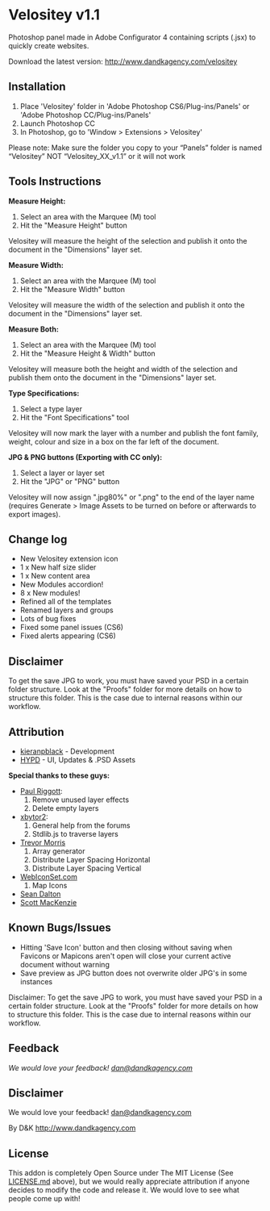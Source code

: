 Velositey v1.1
=========

Photoshop panel made in Adobe Configurator 4 containing scripts (.jsx) to quickly create websites.

Download the latest version: http://www.dandkagency.com/velositey

Installation
----------
1. Place 'Velositey' folder in 'Adobe Photoshop CS6/Plug-ins/Panels' or 'Adobe Photoshop CC/Plug-ins/Panels'
2. Launch Photoshop CC
3. In Photoshop, go to 'Window > Extensions > Velositey'

Please note: Make sure the folder you copy to your “Panels” folder is named “Velositey” NOT “Velositey_XX_v1.1” or it will not work

Tools Instructions
----------
**Measure Height:**

1. Select an area with the Marquee (M) tool
2. Hit the "Measure Height" button

Velositey will measure the height of the selection and publish it onto the document in the "Dimensions" layer set.

**Measure Width:**

1. Select an area with the Marquee (M) tool
2. Hit the "Measure Width" button

Velositey will measure the width of the selection and publish it onto the document in the "Dimensions" layer set.

**Measure Both:**

1. Select an area with the Marquee (M) tool
2. Hit the "Measure Height & Width" button

Velositey will measure both the height and width of the selection and publish them onto the document in the "Dimensions" layer set. 

**Type Specifications:**

1. Select a type layer
2. Hit the "Font Specifications" tool

Velositey will now mark the layer with a number and publish the font family, weight, colour and size in a box on the far left of the document.  

**JPG & PNG buttons (Exporting with CC only):**

1. Select a layer or layer set
2. Hit the "JPG" or "PNG" button

Velositey will now assign ".jpg80%" or ".png" to the end of the layer name (requires Generate > Image Assets to be turned on before or afterwards to export images).

Change log
----------
* New Velositey extension icon
* 1 x New half size slider
* 1 x New content area
* New Modules accordion!
* 8 x New modules!
* Refined all of the templates
* Renamed layers and groups
* Lots of bug fixes
* Fixed some panel issues (CS6)
* Fixed alerts appearing (CS6)

Disclaimer
----------
To get the save JPG to work, you must have saved your PSD in a certain folder structure. Look at the "Proofs" folder for more details on how to structure this folder. This is the case due to internal reasons within our workflow.

Attribution
----------
* [kieranpblack](http://www.behance.net/kieranpblack) - Development
* [HYPD](http://danross.com.au/) - UI, Updates & .PSD Assets

**Special thanks to these guys:**
* [Paul Riggott](http://www.ps-bridge-scripts.talktalk.net/):
	1. Remove unused layer effects
	2. Delete empty layers
* [xbytor2](http://www.ps-scripts.com):
	1. General help from the forums
	2. Stdlib.js to traverse layers
* [Trevor Morris](http://www.morris-photographics.com)
	1. Array generator
	2. Distribute Layer Spacing Horizontal
	3. Distribute Layer Spacing Vertical
* [WebIconSet.com](http://www.webiconset.com)
	1. Map Icons
* [Sean Dalton](http://www.seandalton.com.au/)
* [Scott MacKenzie](http://scottjamesmackenzie.com/)

Known Bugs/Issues
----------
* Hitting 'Save Icon' button and then closing without saving when Favicons or Mapicons aren't open will close your current active document without warning 
* Save preview as JPG button does not overwrite older JPG's in some instances

Disclaimer: To get the save JPG to work, you must have saved your PSD in a certain folder structure. Look at the "Proofs" folder for more details on how to structure this folder. This is the case due to internal reasons within our workflow.

Feedback
----------
*We would love your feedback! dan@dandkagency.com*

Disclaimer
----------
We would love your feedback! dan@dandkagency.com

By D&K
http://www.dandkagency.com

License
----------
This addon is completely Open Source under The MIT License (See [LICENSE.md](https://github.com/kieranpblack/velositey/blob/master/LICENSE.md) above), but we would really appreciate attribution if anyone decides to modify the code and release it. We would love to see what people come up with!
